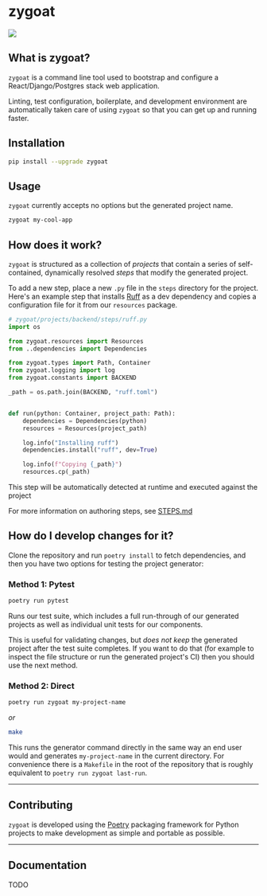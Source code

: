 # zygoat

<img src="https://user-images.githubusercontent.com/640862/75250233-e287ea80-57a5-11ea-9d9f-553662a17706.jpeg" />

## What is zygoat?

`zygoat` is a command line tool used to bootstrap and configure a React/Django/Postgres stack web application.

Linting, test configuration, boilerplate, and development environment are automatically taken care of using `zygoat` so that you can get up and running faster.

## Installation

```bash
pip install --upgrade zygoat
```

## Usage

`zygoat` currently accepts no options but the generated project name.

```bash
zygoat my-cool-app
```

## How does it work?

`zygoat` is structured as a collection of _projects_ that contain a series of self-contained, dynamically resolved _steps_ that modify the generated project.

To add a new step, place a new `.py` file in the `steps` directory for the project. Here's an example step that installs [Ruff](https://github.com/astral-sh/ruff) as a dev dependency and copies a configuration file for it from our `resources` package.

```py
# zygoat/projects/backend/steps/ruff.py
import os

from zygoat.resources import Resources
from ..dependencies import Dependencies

from zygoat.types import Path, Container
from zygoat.logging import log
from zygoat.constants import BACKEND

_path = os.path.join(BACKEND, "ruff.toml")


def run(python: Container, project_path: Path):
    dependencies = Dependencies(python)
    resources = Resources(project_path)

    log.info("Installing ruff")
    dependencies.install("ruff", dev=True)

    log.info(f"Copying {_path}")
    resources.cp(_path)
```

This step will be automatically detected at runtime and executed against the project

For more information on authoring steps, see [STEPS.md](STEPS.md)

## How do I develop changes for it?

Clone the repository and run `poetry install` to fetch dependencies, and then you have two options for testing the project generator:

### Method 1: Pytest

```bash
poetry run pytest
```

Runs our test suite, which includes a full run-through of our generated projects as well as individual unit tests for our components.

This is useful for validating changes, but _does not keep_ the generated project after the test suite completes. If you want to do that (for example to inspect the file structure or run the generated project's CI) then you should use the next method.

### Method 2: Direct

```bash
poetry run zygoat my-project-name
```

_or_

```bash
make
```

This runs the generator command directly in the same way an end user would and generates `my-project-name` in the current directory. For convenience there is a `Makefile` in the root of the repository that is roughly equivalent to `poetry run zygoat last-run`.

---

## Contributing

`zygoat` is developed using the [Poetry](https://python-poetry.org/docs/) packaging framework for Python projects to make development as simple and portable as possible.

---

## Documentation

TODO
